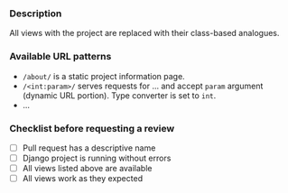 ### Description

All views with the project are replaced with their class-based analogues.

### Available URL patterns

- `/about/`
  is a static project information page.
- `/<int:param>/`
  serves requests for ... and accept `param` argument (dynamic URL portion).
  Type converter is set to `int`.
- ...

### Checklist before requesting a review

- [ ] Pull request has a descriptive name
- [ ] Django project is running without errors
- [ ] All views listed above are available
- [ ] All views work as they expected
